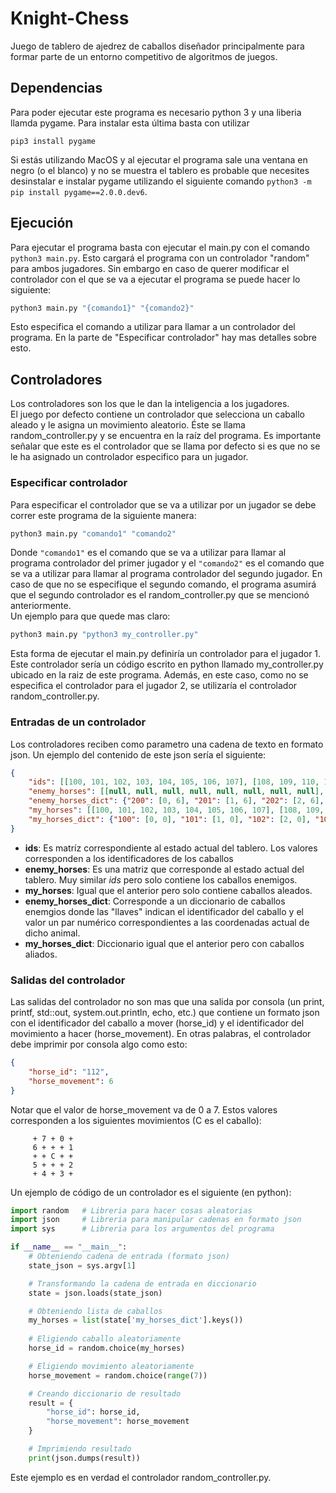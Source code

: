 # Knight-Chess
Juego de tablero de ajedrez de caballos diseñador principalmente para formar parte de un entorno competitivo de algoritmos de juegos.

## Dependencias
Para poder ejecutar este programa es necesario python 3 y una liberia llamda pygame. Para instalar esta última basta con utilizar
```
pip3 install pygame
```  
Si estás utilizando MacOS y al ejecutar el programa sale una ventana en negro (o el blanco) y no se muestra el tablero es probable que necesites desinstalar e instalar pygame utilizando el siguiente comando `python3 -m pip install pygame==2.0.0.dev6`.

## Ejecución
Para ejecutar el programa basta con ejecutar el main.py con el comando `python3 main.py`. Esto cargará el programa con un controlador "random" para ambos jugadores. Sin embargo en caso de querer modificar el controlador con el que se va a ejecutar el programa se puede hacer lo siguiente: 
```bash
python3 main.py "{comando1}" "{comando2}"
```
Esto especifica el comando a utilizar para llamar a un controlador del programa. En la parte de "Especificar controlador" hay mas detalles sobre esto.

## Controladores
Los controladores son los que le dan la inteligencia a los jugadores.  
El juego por defecto contiene un controlador que selecciona un caballo aleado y le asigna un movimiento aleatorio. Éste se llama random_controller.py y se encuentra en la raíz del programa. Es importante señalar que este es el controlador que se llama por defecto si es que no se le ha asignado un controlador especifico para un jugador.  

### Especificar controlador
Para especificar el controlador que se va a utilizar por un jugador se debe correr este programa de la siguiente manera:
```bash
python3 main.py "comando1" "comando2"
```
Donde `"comando1"` es el comando que se va a utilizar para llamar al programa controlador del primer jugador y el `"comando2"` es el comando que se va a utilizar para llamar al programa controlador del segundo jugador. En caso de que no se especifique el segundo comando, el programa asumirá que el segundo controlador es el random_controller.py que se mencionó anteriormente.  
Un ejemplo para que quede mas claro:
```bash
python3 main.py "python3 my_controller.py"
```
Esta forma de ejecutar el main.py definiría un controlador para el jugador 1. Este controlador sería un código escrito en python llamado my_controller.py ubicado en la raiz de este programa. Además, en este caso, como no se especifica el controlador para el jugador 2, se utilizaría el controlador random_controller.py.

### Entradas de un controlador

Los controladores reciben como parametro una cadena de texto en formato json. Un ejemplo del contenido de este json sería el siguiente:

```json
{
    "ids": [[100, 101, 102, 103, 104, 105, 106, 107], [108, 109, 110, 111, 112, 113, 114, 115], [null, null, null, null, null, null, null, null], [null, null, null, null, null, null, null, null], [null, null, null, null, null, null, null, null], [null, null, null, null, null, null, null, 214], [200, 201, 202, 203, 204, 205, 206, 207], [208, 209, 210, 211, 212, 213, null, 215]], 
    "enemy_horses": [[null, null, null, null, null, null, null, null], [null, null, null, null, null, null, null, null], [null, null, null, null, null, null, null, null], [null, null, null, null, null, null, null, null], [null, null, null, null, null, null, null, null], [null, null, null, null, null, null, null, 214], [200, 201, 202, 203, 204, 205, 206, 207], [208, 209, 210, 211, 212, 213, null, 215]], 
    "enemy_horses_dict": {"200": [0, 6], "201": [1, 6], "202": [2, 6], "203": [3, 6], "204": [4, 6], "205": [5, 6], "206": [6, 6], "207": [7, 6], "208": [0, 7], "209": [1, 7], "210": [2, 7], "211": [3, 7], "212": [4, 7], "213": [5, 7], "214": [7, 5], "215": [7, 7]}, 
    "my_horses": [[100, 101, 102, 103, 104, 105, 106, 107], [108, 109, 110, 111, 112, 113, 114, 115], [null, null, null, null, null, null, null, null], [null, null, null, null, null, null, null, null], [null, null, null, null, null, null, null, null], [null, null, null, null, null, null, null, null], [null, null, null, null, null, null, null, null], [null, null, null, null, null, null, null, null]], 
    "my_horses_dict": {"100": [0, 0], "101": [1, 0], "102": [2, 0], "103": [3, 0], "104": [4, 0], "105": [5, 0], "106": [6, 0], "107": [7, 0], "108": [0, 1], "109": [1, 1], "110": [2, 1], "111": [3, 1], "112": [4, 1], "113": [5, 1], "114": [6, 1], "115": [7, 1]}
}
```
* **ids**: Es matríz correspondiente al estado actual del tablero. Los valores corresponden a los identificadores de los caballos
* **enemy_horses**: Es una matriz que corresponde al estado actual del tablero. Muy similar *ids* pero solo contiene los caballos enemigos.
* **my_horses**: Igual que el anterior pero solo contiene caballos aleados.
* **enemy_horses_dict**: Corresponde a un diccionario de caballos enemgios donde las "llaves" indican el identificador del caballo y el valor un par numérico correspondientes a las coordenadas actual de dicho animal.
* **my_horses_dict**: Diccionario igual que el anterior pero con caballos aliados.

### Salidas del controlador
Las salidas del controlador no son mas que una salida por consola (un print, printf, std::out, system.out.println, echo, etc.) que contiene un formato json con el identificador del caballo a mover (horse_id) y el identificador del movimiento a hacer (horse_movement). En otras palabras, el controlador debe imprimir por consola algo como esto:
```json
{
    "horse_id": "112",
    "horse_movement": 6
}
```
Notar que el valor de horse_movement va de 0 a 7. Estos valores corresponden a los siguientes movimientos (C es el caballo):
```
     + 7 + 0 +
     6 + + + 1
     + + C + +
     5 + + + 2
     + 4 + 3 +
```
Un ejemplo de código de un controlador es el siguiente (en python):
```python
import random   # Libreria para hacer cosas aleatorias
import json     # Libreria para manipular cadenas en formato json
import sys      # Libreria para los argumentos del programa

if __name__ == "__main__":
    # Obteniendo cadena de entrada (formato json)
    state_json = sys.argv[1]

    # Transformando la cadena de entrada en diccionario
    state = json.loads(state_json) 

    # Obteniendo lista de caballos
    my_horses = list(state['my_horses_dict'].keys())
    
    # Eligiendo caballo aleatoriamente
    horse_id = random.choice(my_horses)

    # Eligiendo movimiento aleatoriamente
    horse_movement = random.choice(range(7))

    # Creando diccionario de resultado
    result = {
        "horse_id": horse_id,
        "horse_movement": horse_movement
    }

    # Imprimiendo resultado
    print(json.dumps(result))
```
Este ejemplo es en verdad el controlador random_controller.py.

